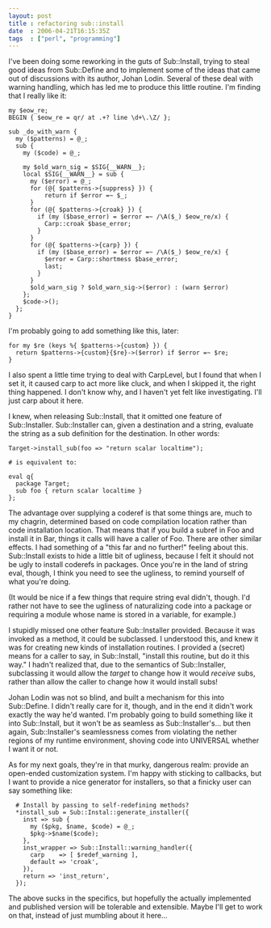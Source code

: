 ```yaml
---
layout: post
title : refactoring sub::install
date  : 2006-04-21T16:15:35Z
tags  : ["perl", "programming"]
---
```

I've been doing some reworking in the guts of Sub::Install, trying to steal
good ideas from Sub::Define and to implement some of the ideas that came out of
discussions with its author, Johan Lodin.  Several of these deal with warning
handling, which has led me to produce this little routine.  I'm finding that I
really like it:

    my $eow_re;
    BEGIN { $eow_re = qr/ at .+? line \d+\.\Z/ };

    sub _do_with_warn {
      my ($patterns) = @_;
      sub {
        my ($code) = @_;

        my $old_warn_sig = $SIG{__WARN__};
        local $SIG{__WARN__} = sub {
          my ($error) = @_;
          for (@{ $patterns->{suppress} }) {
              return if $error =~ $_;
          }
          for (@{ $patterns->{croak} }) {
            if (my ($base_error) = $error =~ /\A($_) $eow_re/x) {
              Carp::croak $base_error;
            }
          }
          for (@{ $patterns->{carp} }) {
            if (my ($base_error) = $error =~ /\A($_) $eow_re/x) {
              $error = Carp::shortmess $base_error;
              last;
            }
          }
          $old_warn_sig ? $old_warn_sig->($error) : (warn $error)
        };
        $code->();
      };
    }

I'm probably going to add something like this, later:

    for my $re (keys %{ $patterns->{custom} }) {
      return $patterns->{custom}{$re}->($error) if $error =~ $re;
    }

I also spent a little time trying to deal with CarpLevel, but I found that when
I set it, it caused carp to act more like cluck, and when I skipped it, the
right thing happened.  I don't know why, and I haven't yet felt like
investigating.  I'll just carp about it here.

I knew, when releasing Sub::Install, that it omitted one feature of
Sub::Installer.  Sub::Installer can, given a destination and a string, evaluate
the string as a sub definition for the destination.  In other words:

    Target->install_sub(foo => "return scalar localtime");

    # is equivalent to:
    
    eval q{
      package Target;
      sub foo { return scalar localtime }
    };

The advantage over supplying a coderef is that some things are, much to my
chagrin, determined based on code compilation location rather than code
installation location.  That means that if you build a subref in Foo and
install it in Bar, things it calls will have a caller of Foo.  There are other
similar effects.  I had something of a "this far and no further!" feeling about
this.  Sub::Install exists to hide a little bit of ugliness, because I felt it
should not be ugly to install coderefs in packages.  Once you're in the land of
string eval, though, I think you need to see the ugliness, to remind yourself
of what you're doing.

(It would be nice if a few things that require string eval didn't, though.
I'd rather not have to see the ugliness of naturalizing code into a package or
requiring a module whose name is stored in a variable, for example.)

I stupidly missed one other feature Sub::Installer provided.  Because it was
invoked as a method, it could be subclassed.  I understood this, and knew it
was for creating new kinds of installation routines.  I provided a (secret)
means for a caller to say, in Sub::Install, "install this routine, but do it
this way."  I hadn't realized that, due to the semantics of Sub::Installer,
subclassing it would allow the *target* to change how it would *receive* subs,
rather than allow the caller to change how it would install subs!

Johan Lodin was not so blind, and built a mechanism for this into Sub::Define.
I didn't really care for it, though, and in the end it didn't work exactly the
way he'd wanted.  I'm probably going to build something like it into
Sub::Install, but it won't be as seamless as Sub::Installer's... but then
again, Sub::Installer's seamlessness comes from violating the nether regions of
my runtime environment, shoving code into UNIVERSAL whether I want it or not.

As for my next goals, they're in that murky, dangerous realm: provide an
open-ended customization system.  I'm happy with sticking to callbacks, but I
want to provide a nice generator for installers, so that a finicky user can
say something like:

      # Install by passing to self-redefining methods?
      *install_sub = Sub::Instal::generate_installer({
        inst => sub {
          my ($pkg, $name, $code) = @_;
          $pkg->$name($code);
        },
        inst_wrapper => Sub::Install::warning_handler({
          carp    => [ $redef_warning ],
          default => 'croak',
        }),
        return => 'inst_return',
      });

The above sucks in the specifics, but hopefully the actually implemented and
published version will be tolerable and extensible.  Maybe I'll get to work on
that, instead of just mumbling about it here...

